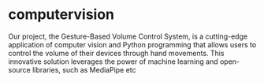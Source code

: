 # computervision
Our project, the Gesture-Based Volume Control System, is a cutting-edge application of computer vision and Python programming that allows users to control the volume of their devices through hand movements. This innovative solution leverages the power of machine learning and open-source libraries, such as MediaPipe etc
